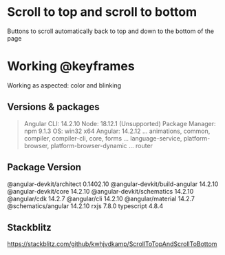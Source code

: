 # Scroll to top and scroll to bottom
Buttons to scroll automatically back to top and down to the bottom of the page
 
# Working @keyframes
Working as aspected: color and blinking 
 
## Versions & packages
> Angular CLI: 14.2.10
> Node: 18.12.1 (Unsupported)
> Package Manager: npm 9.1.3
> OS: win32 x64
> Angular: 14.2.12
... animations, common, compiler, compiler-cli, core, forms
... language-service, platform-browser, platform-browser-dynamic
... router

Package                         Version
---------------------------------------------------------
@angular-devkit/architect       0.1402.10
@angular-devkit/build-angular   14.2.10
@angular-devkit/core            14.2.10
@angular-devkit/schematics      14.2.10
@angular/cdk                    14.2.7
@angular/cli                    14.2.10
@angular/material               14.2.7
@schematics/angular             14.2.10
rxjs                            7.8.0
typescript                      4.8.4


## Stackblitz
https://stackblitz.com/github/kwhjvdkamp/ScrollToTopAndScrollToBottom
